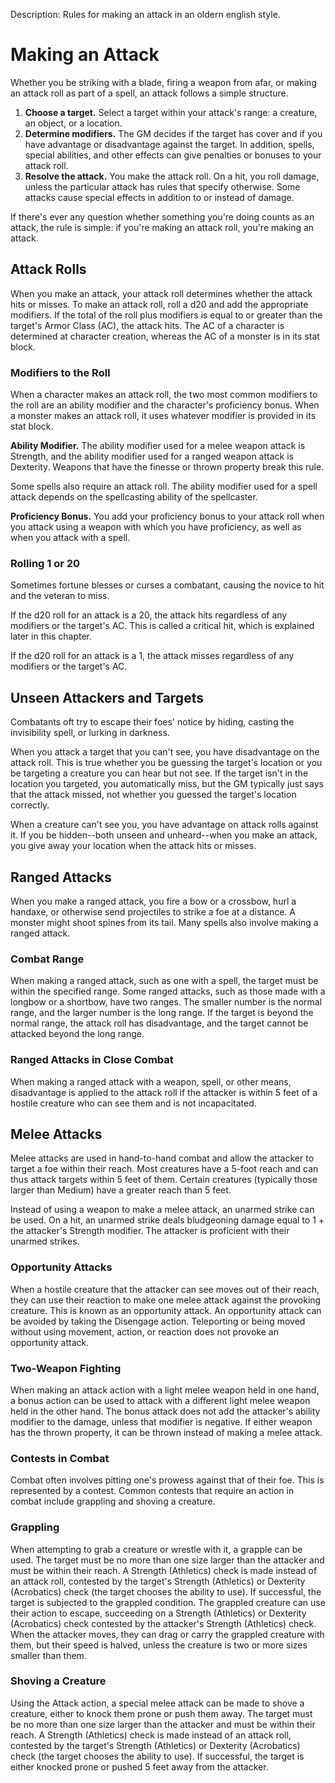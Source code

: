 Description: Rules for making an attack in an oldern english style.

# Making an Attack 
Whether you be striking with a blade, firing a weapon from afar, or making an attack roll as part of a spell, an attack follows a simple structure. 

1. **Choose a target.** Select a target within your attack's range: a creature, an object, or a location.
2. **Determine modifiers.** The GM decides if the target has cover and if you have advantage or disadvantage against the target. In addition, spells, special abilities, and other effects can give penalties or bonuses to your attack roll.
3. **Resolve the attack.** You make the attack roll. On a hit, you roll damage, unless the particular attack has rules that specify otherwise. Some attacks cause special effects in addition to or instead of damage.

If there's ever any question whether something you're doing counts as an attack, the rule is simple: if you're making an attack roll, you're making an attack. 

## Attack Rolls 
When you make an attack, your attack roll determines whether the attack hits or misses. To make an attack roll, roll a d20 and add the appropriate modifiers. If the total of the roll plus modifiers is equal to or greater than the target's Armor Class (AC), the attack hits. The AC of a character is determined at character creation, whereas the AC of a monster is in its stat block. 

### Modifiers to the Roll 
When a character makes an attack roll, the two most common modifiers to the roll are an ability modifier and the character's proficiency bonus. When a monster makes an attack roll, it uses whatever modifier is provided in its stat block.

**Ability Modifier.** The ability modifier used for a melee weapon attack is Strength, and the ability modifier used for a ranged weapon attack is Dexterity. Weapons that have the finesse or thrown property break this rule. 

Some spells also require an attack roll. The ability modifier used for a spell attack depends on the spellcasting ability of the spellcaster.

**Proficiency Bonus.** You add your proficiency bonus to your attack roll when you attack using a weapon with which you have proficiency, as well as when you attack with a spell. 

### Rolling 1 or 20 
Sometimes fortune blesses or curses a combatant, causing the novice to hit and the veteran to miss.

If the d20 roll for an attack is a 20, the attack hits regardless of any modifiers or the target's AC. This is called a critical hit, which is explained later in this chapter.

If the d20 roll for an attack is a 1, the attack misses regardless of any modifiers or the target's AC. 

## Unseen Attackers and Targets 
Combatants oft try to escape their foes' notice by hiding, casting the invisibility spell, or lurking in darkness.

When you attack a target that you can't see, you have disadvantage on the attack roll. This is true whether you be guessing the target's location or you be targeting a creature you can hear but not see. If the target isn't in the location you targeted, you automatically miss, but the GM typically just says that the attack missed, not whether you guessed the target's location correctly.

When a creature can't see you, you have advantage on attack rolls against it. If you be hidden--both unseen and unheard--when you make an attack, you give away your location when the attack hits or misses.

## Ranged Attacks 
When you make a ranged attack, you fire a bow or a crossbow, hurl a handaxe, or otherwise send projectiles to strike a foe at a distance. A monster might shoot spines from its tail. Many spells also involve making a ranged attack.
### Combat Range
When making a ranged attack, such as one with a spell, the target must be within the specified range. Some ranged attacks, such as those made with a longbow or a shortbow, have two ranges. The smaller number is the normal range, and the larger number is the long range. If the target is beyond the normal range, the attack roll has disadvantage, and the target cannot be attacked beyond the long range.

### Ranged Attacks in Close Combat
When making a ranged attack with a weapon, spell, or other means, disadvantage is applied to the attack roll if the attacker is within 5 feet of a hostile creature who can see them and is not incapacitated.

## Melee Attacks
Melee attacks are used in hand-to-hand combat and allow the attacker to target a foe within their reach. Most creatures have a 5-foot reach and can thus attack targets within 5 feet of them. Certain creatures (typically those larger than Medium) have a greater reach than 5 feet.

Instead of using a weapon to make a melee attack, an unarmed strike can be used. On a hit, an unarmed strike deals bludgeoning damage equal to 1 + the attacker's Strength modifier. The attacker is proficient with their unarmed strikes.

### Opportunity Attacks
When a hostile creature that the attacker can see moves out of their reach, they can use their reaction to make one melee attack against the provoking creature. This is known as an opportunity attack. An opportunity attack can be avoided by taking the Disengage action. Teleporting or being moved without using movement, action, or reaction does not provoke an opportunity attack.

### Two-Weapon Fighting
When making an attack action with a light melee weapon held in one hand, a bonus action can be used to attack with a different light melee weapon held in the other hand. The bonus attack does not add the attacker's ability modifier to the damage, unless that modifier is negative. If either weapon has the thrown property, it can be thrown instead of making a melee attack.

### Contests in Combat
Combat often involves pitting one's prowess against that of their foe. This is represented by a contest. Common contests that require an action in combat include grappling and shoving a creature.

### Grappling
When attempting to grab a creature or wrestle with it, a grapple can be used. The target must be no more than one size larger than the attacker and must be within their reach. A Strength (Athletics) check is made instead of an attack roll, contested by the target's Strength (Athletics) or Dexterity (Acrobatics) check (the target chooses the ability to use). If successful, the target is subjected to the grappled condition. The grappled creature can use their action to escape, succeeding on a Strength (Athletics) or Dexterity (Acrobatics) check contested by the attacker's Strength (Athletics) check. When the attacker moves, they can drag or carry the grappled creature with them, but their speed is halved, unless the creature is two or more sizes smaller than them.

### Shoving a Creature
Using the Attack action, a special melee attack can be made to shove a creature, either to knock them prone or push them away. The target must be no more than one size larger than the attacker and must be within their reach. A Strength (Athletics) check is made instead of an attack roll, contested by the target's Strength (Athletics) or Dexterity (Acrobatics) check (the target chooses the ability to use). If successful, the target is either knocked prone or pushed 5 feet away from the attacker.